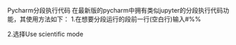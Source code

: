 Pycharm分段执行代码
在最新版的pycharm中拥有类似jupyter的分段执行代码功能，其使用方法如下：
1.在想要分段运行的段前一行(空白行)输入#%%

2.选择Use scientific mode
